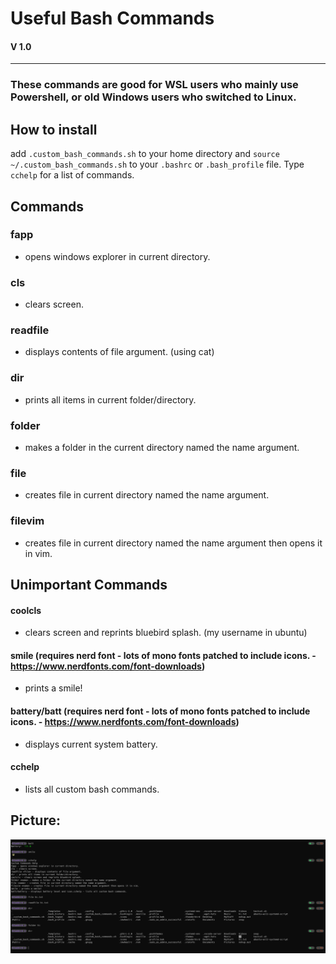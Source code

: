# Useful Bash Commands

#### V 1.0

-----

### These commands are good for WSL users who mainly use Powershell, or old Windows users who switched to Linux.

## How to install

add `.custom_bash_commands.sh` to your home  directory and `source ~/.custom_bash_commands.sh` to your `.bashrc` or `.bash_profile` file. Type `cchelp` for a list of commands.

## Commands

### fapp 
- opens windows explorer in current directory.

### cls 
- clears screen.


### readfile <file> 
  - displays contents of file argument.
  (using cat)
  
### dir 
  - prints all items in current folder/directory.
    
### folder <name> 
  - makes a folder in the current directory named the name argument.
  
  
### file <name> 
  - creates file in current directory named the name argument.
  
  
### filevim <name> 
  - creates file in current directory named the name argument then opens it in vim.
## Unimportant Commands
  
#### coolcls 
  - clears screen and reprints bluebird splash. (my username in ubuntu)

#### smile (requires nerd font - lots of mono fonts patched to include icons. - https://www.nerdfonts.com/font-downloads)
  - prints a smile!
  
#### battery/batt (requires nerd font - lots of mono fonts patched to include icons. - https://www.nerdfonts.com/font-downloads)
  - displays current system battery.
  
#### cchelp 
  - lists all custom bash commands.
## Picture:
  
![alt text](https://github.com/BlueFalconHD/Useful-bash-commands/blob/main/Screenshot%202021-05-22%20174826.png)
